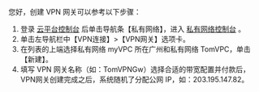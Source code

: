 您好，创建 VPN 网关可以参考以下步骤：

1. 登录 [云平台控制台](https://console.cloud.tencent.com/) 后单击导航条【私有网络】，进入 [私有网络控制台](https://console.cloud.tencent.com/vpc/vpc?rid=8) 。
2. 单击左导航栏中【VPN连接】>【VPN网关】选项卡。
3. 在列表的上端选择私有网络 myVPC 所在广州和私有网络 TomVPC，单击【新建】。
4. 填写 VPN 网关名称（如：TomVPNGw）选择合适的带宽配置并付款后，VPN网关创建完成之后，系统随机了分配公网 IP，如：203.195.147.82。
